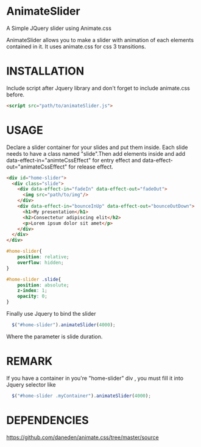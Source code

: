 AnimateSlider
=============

A Simple JQuery slider using Animate.css

AnimateSlider allows you to make a slider with animation of each elements contained in it. It uses animate.css for css 3 transitions.

INSTALLATION
=============
Include script after Jquery library and don't forget to include animate.css before.

```html
<script src="path/to/animateSlider.js">
```

USAGE
=============

Declare a slider container for your slides and put them inside. Each slide needs to have a class named "slide".Then add elements inside and add data-effect-in="animteCssEffect" for entry effect and data-effect-out="animateCssEffect" for release effect.

```html
<div id="home-slider">
  <div class="slide">
    <div data-effect-in="fadeIn" data-effect-out="fadeOut">
      <img src="path/to/img"/>
    </div>
    <div data-effect-in="bounceInUp" data-effect-out="bounceOutDown">
      <h1>My presentation</h1>
      <h2>Consectetur adipiscing elit</h2>
      <p>Lorem ipsum dolor sit amet</p>
    </div>
  </div>
</div>
```

```css
#home-slider{
    position: relative;
    overflow: hidden;
} 

#home-slider .slide{
    position: absolute;
    z-index: 1;
    opacity: 0;
}
```

Finally use Jquery to bind the slider

```javascript
  $("#home-slider").animateSlider(4000);
```

Where the parameter is slide duration.

REMARK
=============

If you have a container in you're "home-slider" div , you must fill it into Jquery selector like

```javascript
  $("#home-slider .myContainer").animateSlider(4000);
```

DEPENDENCIES
=============
https://github.com/daneden/animate.css/tree/master/source
